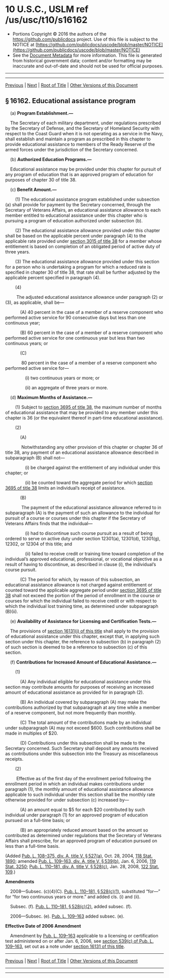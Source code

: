 ---
---

# 10 U.S.C., USLM ref /us/usc/t10/s16162

* Portions Copyright © 2016 the authors of the https://github.com/publicdocs project.
  Use of this file is subject to the NOTICE at [https://github.com/publicdocs/uscode/blob/master/NOTICE](https://github.com/publicdocs/uscode/blob/master/NOTICE)
* See the [Document Metadata](././../../../../../..//README.md) for more information.
  This file is generated from historical government data; content and/or formatting may be inaccurate and out-of-date and should not be used for official purposes.

----------
----------

[Previous](./../../../../../..//us/usc/t10/stE/ptIV/ch1607/m__us_usc_t10_s16161.md) | [Next](./../../../../../..//us/usc/t10/stE/ptIV/ch1607/m__us_usc_t10_s16162a.md) | [Root of Title](./../../../../../../) | [Other Versions of this Document](https://publicdocs.github.io/go/links?ns=uslm&ref=%2Fus%2Fusc%2Ft10%2Fs16162)

## § 16162. Educational assistance program

    (a) __Program Establishment.—__ 

    The Secretary of each military department, under regulations prescribed by the Secretary of Defense, and the Secretary of Homeland Security with respect to the Coast Guard when it is not operating as a service in the Navy, shall establish and maintain a program as prescribed in this chapter to provide educational assistance to members of the Ready Reserve of the armed forces under the jurisdiction of the Secretary concerned.

    (b) __Authorized Education Programs.—__ 

    Educational assistance may be provided under this chapter for pursuit of any program of education that is an approved program of education for purposes of chapter 30 of title 38.

    (c) __Benefit Amount.—__ 

        (1) The educational assistance program established under subsection (a) shall provide for payment by the Secretary concerned, through the Secretary of Veterans Affairs, an educational assistance allowance to each member entitled to educational assistance under this chapter who is pursuing a program of education authorized under subsection (b).

        (2) The educational assistance allowance provided under this chapter shall be based on the applicable percent under paragraph (4) to the applicable rate provided under [section 3015 of title 38][/us/usc/t38/s3015] for a member whose entitlement is based on completion of an obligated period of active duty of three years.

        (3) The educational assistance allowance provided under this section for a person who is undertaking a program for which a reduced rate is specified in chapter 30 of title 38, that rate shall be further adjusted by the applicable percent specified in paragraph (4).

        (4)

         The adjusted educational assistance allowance under paragraph (2) or (3), as applicable, shall be—

            (A) 40 percent in the case of a member of a reserve component who performed active service for 90 consecutive days but less than one continuous year;

            (B) 60 percent in the case of a member of a reserve component who performed active service for one continuous year but less than two continuous years; or

            (C)

             80 percent in the case of a member of a reserve component who performed active service for—

                (i) two continuous years or more; or

                (ii) an aggregate of three years or more.

    (d) __Maximum Months of Assistance.—__ 

        (1) Subject to [section 3695 of title 38][/us/usc/t38/s3695], the maximum number of months of educational assistance that may be provided to any member under this chapter is 36 (or the equivalent thereof in part-time educational assistance).

        (2)

            (A)

             Notwithstanding any other provision of this chapter or chapter 36 of title 38, any payment of an educational assistance allowance described in subparagraph (B) shall not—

                (i) be charged against the entitlement of any individual under this chapter; or

                (ii) be counted toward the aggregate period for which [section 3695 of title 38][/us/usc/t38/s3695] limits an individual’s receipt of assistance.

            (B)

             The payment of the educational assistance allowance referred to in subparagraph (A) is the payment of such an allowance to the individual for pursuit of a course or courses under this chapter if the Secretary of Veterans Affairs finds that the individual—

                (i) had to discontinue such course pursuit as a result of being ordered to serve on active duty under section 12301(a), 12301(d), 12301(g), 12302, or 12304 of this title; and

                (ii) failed to receive credit or training time toward completion of the individual’s approved educational, professional, or vocational objective as a result of having to discontinue, as described in clause (i), the individual’s course pursuit.

            (C) The period for which, by reason of this subsection, an educational assistance allowance is not charged against entitlement or counted toward the applicable aggregate period under [section 3695 of title 38][/us/usc/t38/s3695] shall not exceed the portion of the period of enrollment in the course or courses for which the individual failed to receive credit or with respect to which the individual lost training time, as determined under subparagraph (B)(ii).

    (e) __Availability of Assistance for Licensing and Certification Tests.—__ 

    The provisions of [section 16131(j) of this title][/us/usc/t10/s16131/j] shall apply to the provision of educational assistance under this chapter, except that, in applying such section under this chapter, the reference to subsection (b) in paragraph (2) of such section is deemed to be a reference to subsection (c) of this section.

    (f) __Contributions for Increased Amount of Educational Assistance.—__ 

        (1)

            (A) Any individual eligible for educational assistance under this section may contribute amounts for purposes of receiving an increased amount of educational assistance as provided for in paragraph (2).

            (B) An individual covered by subparagraph (A) may make the contributions authorized by that subparagraph at any time while a member of a reserve component, but not more frequently than monthly.

            (C) The total amount of the contributions made by an individual under subparagraph (A) may not exceed $600. Such contributions shall be made in multiples of $20.

            (D) Contributions under this subsection shall be made to the Secretary concerned. Such Secretary shall deposit any amounts received as contributions under this subsection into the Treasury as miscellaneous receipts.

        (2)

         Effective as of the first day of the enrollment period following the enrollment period in which an individual makes contributions under paragraph (1), the monthly amount of educational assistance allowance applicable to such individual under this section shall be the monthly rate otherwise provided for under subsection (c) increased by—

            (A) an amount equal to $5 for each $20 contributed by such individual under paragraph (1) for an approved program of education pursued on a full-time basis; or

            (B) an appropriately reduced amount based on the amount so contributed as determined under regulations that the Secretary of Veterans Affairs shall prescribe, for an approved program of education pursued on less than a full-time basis.

(Added [Pub. L. 108–375, div. A, title V, § 527(a)][/us/pl/108/375/s527/a], Oct. 28, 2004, [118 Stat. 1890][/us/stat/118/1890]; amended [Pub. L. 109–163, div. A, title V, § 539(b)][/us/pl/109/163/s539/b], Jan. 6, 2006, [119 Stat. 3250][/us/stat/119/3250]; [Pub. L. 110–181, div. A, title V, § 528(c)][/us/pl/110/181/s528/c], Jan. 28, 2008, [122 Stat. 109][/us/stat/122/109].)

 __Amendments__ 

    2008—Subsec. (c)(4)(C). [Pub. L. 110–181, § 528(c)(1)][/us/pl/110/181/s528/c/1], substituted “for—” for “for two continuous years or more.” and added cls. (i) and (ii).

    Subsec. (f). [Pub. L. 110–181, § 528(c)(2)][/us/pl/110/181/s528/c/2], added subsec. (f).

    2006—Subsec. (e). [Pub. L. 109–163][/us/pl/109/163] added subsec. (e).

 __Effective Date of 2006 Amendment__ 

    Amendment by [Pub. L. 109–163][/us/pl/109/163] applicable to a licensing or certification test administered on or after Jan. 6, 2006, see [section 539(c) of Pub. L. 109–163][/us/pl/109/163/s539/c], set out as a note under [section 16131 of this title][/us/usc/t10/s16131].

----------

[Previous](./../../../../../..//us/usc/t10/stE/ptIV/ch1607/m__us_usc_t10_s16161.md) | [Next](./../../../../../..//us/usc/t10/stE/ptIV/ch1607/m__us_usc_t10_s16162a.md) | [Root of Title](./../../../../../../) | [Other Versions of this Document](https://publicdocs.github.io/go/links?ns=uslm&ref=%2Fus%2Fusc%2Ft10%2Fs16162)

----------
----------

[/us/usc/t38/s3015]: https://publicdocs.github.io/go/links?ns=uslm&ref=%2Fus%2Fusc%2Ft38%2Fs3015
[/us/usc/t38/s3695]: https://publicdocs.github.io/go/links?ns=uslm&ref=%2Fus%2Fusc%2Ft38%2Fs3695
[/us/usc/t38/s3695]: https://publicdocs.github.io/go/links?ns=uslm&ref=%2Fus%2Fusc%2Ft38%2Fs3695
[/us/usc/t38/s3695]: https://publicdocs.github.io/go/links?ns=uslm&ref=%2Fus%2Fusc%2Ft38%2Fs3695
[/us/usc/t10/s16131/j]: https://publicdocs.github.io/go/links?ns=uslm&ref=%2Fus%2Fusc%2Ft10%2Fs16131%2Fj
[/us/pl/108/375/s527/a]: https://publicdocs.github.io/go/links?ns=uslm&ref=%2Fus%2Fpl%2F108%2F375%2Fs527%2Fa
[/us/stat/118/1890]: https://publicdocs.github.io/go/links?ns=uslm&ref=%2Fus%2Fstat%2F118%2F1890
[/us/pl/109/163/s539/b]: https://publicdocs.github.io/go/links?ns=uslm&ref=%2Fus%2Fpl%2F109%2F163%2Fs539%2Fb
[/us/stat/119/3250]: https://publicdocs.github.io/go/links?ns=uslm&ref=%2Fus%2Fstat%2F119%2F3250
[/us/pl/110/181/s528/c]: https://publicdocs.github.io/go/links?ns=uslm&ref=%2Fus%2Fpl%2F110%2F181%2Fs528%2Fc
[/us/stat/122/109]: https://publicdocs.github.io/go/links?ns=uslm&ref=%2Fus%2Fstat%2F122%2F109
[/us/pl/110/181/s528/c/1]: https://publicdocs.github.io/go/links?ns=uslm&ref=%2Fus%2Fpl%2F110%2F181%2Fs528%2Fc%2F1
[/us/pl/110/181/s528/c/2]: https://publicdocs.github.io/go/links?ns=uslm&ref=%2Fus%2Fpl%2F110%2F181%2Fs528%2Fc%2F2
[/us/pl/109/163]: https://publicdocs.github.io/go/links?ns=uslm&ref=%2Fus%2Fpl%2F109%2F163
[/us/pl/109/163]: https://publicdocs.github.io/go/links?ns=uslm&ref=%2Fus%2Fpl%2F109%2F163
[/us/pl/109/163/s539/c]: https://publicdocs.github.io/go/links?ns=uslm&ref=%2Fus%2Fpl%2F109%2F163%2Fs539%2Fc
[/us/usc/t10/s16131]: https://publicdocs.github.io/go/links?ns=uslm&ref=%2Fus%2Fusc%2Ft10%2Fs16131


